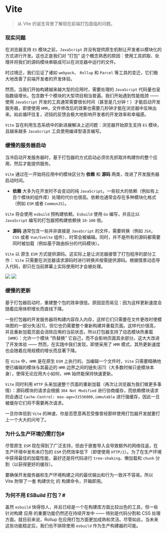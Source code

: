 # Vite

> 从 Vite 的诞生背景了解现在前端打包面临的问题。

### 现实问题
在浏览器支持 `ES` 模块之前，`JavaScript` 并没有提供原生机制让开发者以模块化的方式进行开发。这也正是我们对 “打包” 这个概念熟悉的原因：使用工具抓取、处理并将我们的源码模块串联成可以在浏览器中运行的文件。

时过境迁，我们见证了诸如 `webpack`、 `Rollup` 和 `Parcel` 等工具的变迁，它们极大地改善了前端开发者的开发体验。

然而，当我们开始构建越来越大型的应用时，需要处理的 `JavaScript` 代码量也呈指数级增长。包含数千个模块的大型项目相当普遍。我们开始遇到性能瓶颈 —— 使用 `JavaScript` 开发的工具通常需要很长时间（甚至是几分钟！）才能启动开发服务器，即使使用 `HMR`，文件修改后的效果也需要几秒钟才能在浏览器中反映出来。如此循环往复，迟钝的反馈会极大地影响开发者的开发效率和幸福感。

`Vite` 旨在利用生态系统中的新进展解决上述问题：浏览器开始原生支持 `ES` 模块，且越来越多 `JavaScript` 工具使用编译型语言编写。

### 缓慢的服务器启动
当冷启动开发服务器时，基于打包器的方式启动必须优先抓取并构建你的整个应用，然后才能提供服务。

`Vite` 通过在一开始将应用中的模块区分为 **依赖** 和 **源码** 两类，改进了开发服务器启动时间。

- **依赖** 大多为在开发时不会变动的纯 `JavaScript`。一些较大的依赖（例如有上百个模块的组件库）处理的代价也很高。依赖也通常会存在多种模块化格式（例如 `ESM` 或者 `CommonJS`）。

`Vite` 将会使用 `esbuild` 预构建依赖。`Esbuild` 使用 `Go` 编写，并且比以 `JavaScript` 编写的打包器预构建依赖快 `10-100` 倍。

- **源码** 通常包含一些并非直接是 `JavaScript` 的文件，需要转换（例如 `JSX`，`CSS` 或者 `Vue/Svelte` 组件），时常会被编辑。同时，并不是所有的源码都需要同时被加载（例如基于路由拆分的代码模块）。

`Vite` 以 原生 `ESM` 方式提供源码。这实际上是让浏览器接管了打包程序的部分工作： `Vite` 只需要在浏览器请求源码时进行转换并按需提供源码。根据情景动态导入代码，即只在当前屏幕上实际使用时才会被处理。

![](https://cn.vitejs.dev/assets/bundler.37740380.png)
![](https://cn.vitejs.dev/assets/esm.3070012d.png)

### 缓慢的更新
基于打包器启动时，重建整个包的效率很低。原因显而易见：因为这样更新速度会随着应用体积增长而直线下降。

一些打包器的开发服务器将构建内容存入内存，这样它们只需要在文件更改时使模块图的一部分失活[1]，但它也仍需要整个重新构建并重载页面。这样代价很高，并且重新加载页面会消除应用的当前状态，所以打包器支持了动态模块热重载（`HMR`）：允许一个模块 “热替换” 它自己，而不会影响页面其余部分。这大大改进了开发体验 —— 然而，在实践中我们发现，即使采用了 `HMR` 模式，其热更新速度也会随着应用规模的增长而显著下降。

在 `Vite` 中，`HMR` 是在原生 `ESM` 上执行的。当编辑一个文件时，`Vite` 只需要精确地使已编辑的模块与其最近的 `HMR` 边界之间的链失活[1]（大多数时候只是模块本身），使得无论应用大小如何，`HMR` 始终能保持快速更新。

`Vite` 同时利用 `HTTP` 头来加速整个页面的重新加载（再次让浏览器为我们做更多事情）：源码模块的请求会根据 `304 Not Modified` 进行协商缓存，而依赖模块请求则会通过 `Cache-Control: max-age=31536000,immutable` 进行强缓存，因此一旦被缓存它们将不需要再次请求。

一旦你体验到 `Vite` 的神速，你是否愿意再忍受像曾经那样使用打包器开发就要打上一个大大的问号了。

### 为什么生产环境仍需打包#
尽管原生 `ESM` 现在得到了广泛支持，但由于嵌套导入会导致额外的网络往返，在生产环境中发布未打包的 `ESM` 仍然效率低下（即使使用 `HTTP/2`）。为了在生产环境中获得最佳的加载性能，最好还是将代码进行 `tree-shaking`、懒加载和 `chunk` 分割（以获得更好的缓存）。

要确保开发服务器和生产环境构建之间的最优输出和行为一致并不容易。所以 Vite 附带了一套 构建优化 的 构建命令，开箱即用。

### 为何不用 ESBuild 打包？#
虽然 `esbuild` 快得惊人，并且已经是一个在构建库方面比较出色的工具，但一些针对构建 应用 的重要功能仍然还在持续开发中 —— 特别是代码分割和 CSS 处理方面。就目前来说，Rollup 在应用打包方面更加成熟和灵活。尽管如此，当未来这些功能稳定后，我们也不排除使用 `esbuild` 作为生产构建器的可能。

